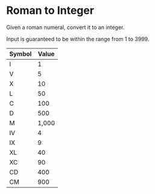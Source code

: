 # Roman to Integer

Given a roman numeral, convert it to an integer.

Input is guaranteed to be within the range from 1 to 3999.

Symbol | Value
-------|------
I      | 1
V      | 5
X      | 10
L      | 50
C      | 100
D      | 500
M      | 1,000
IV     | 4
IX     | 9
XL     | 40
XC     | 90
CD     | 400
CM     | 900



